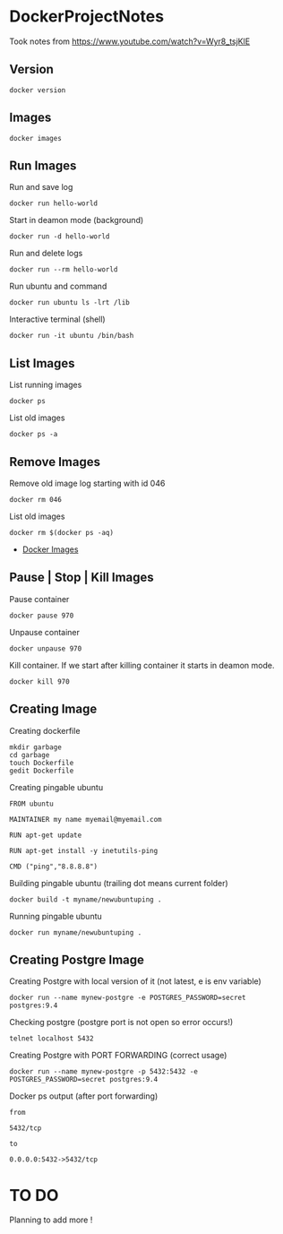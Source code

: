 # DockerProjectNotes

Took notes from https://www.youtube.com/watch?v=Wyr8_tsjKlE

## Version

```
docker version
```

## Images

```
docker images
```

## Run Images

Run and save log
```
docker run hello-world
```

Start in deamon mode (background)
```
docker run -d hello-world
```

Run and delete logs
```
docker run --rm hello-world
```

Run ubuntu and command
```
docker run ubuntu ls -lrt /lib
```

Interactive terminal (shell)
```
docker run -it ubuntu /bin/bash
```

## List Images

List running images
```
docker ps
```

List old images
```
docker ps -a
```

## Remove  Images

Remove old image log starting with id 046
```
docker rm 046
```

List old images
```
docker rm $(docker ps -aq)
```

* [Docker Images](https://hub.docker.com)


## Pause | Stop | Kill Images

Pause container
```
docker pause 970
```

Unpause container
```
docker unpause 970
```

Kill container. If we start after killing container it starts in deamon mode.
```
docker kill 970
```

## Creating Image

Creating dockerfile
```
mkdir garbage
cd garbage
touch Dockerfile
gedit Dockerfile
```

Creating pingable ubuntu
```
FROM ubuntu

MAINTAINER my name myemail@myemail.com

RUN apt-get update

RUN apt-get install -y inetutils-ping

CMD ("ping","8.8.8.8")
```

Building pingable ubuntu (trailing dot means current folder)
```
docker build -t myname/newubuntuping .
```



Running pingable ubuntu 
```
docker run myname/newubuntuping .
```


## Creating Postgre Image

Creating Postgre with local version of it (not latest, e is env variable) 
```
docker run --name mynew-postgre -e POSTGRES_PASSWORD=secret postgres:9.4
```

Checking postgre (postgre port is not open so error occurs!)
```
telnet localhost 5432
```

Creating Postgre with PORT FORWARDING (correct usage)
```
docker run --name mynew-postgre -p 5432:5432 -e POSTGRES_PASSWORD=secret postgres:9.4
```

Docker ps output (after port forwarding)
```
from

5432/tcp

to

0.0.0.0:5432->5432/tcp
```

# TO DO

Planning to add more !
